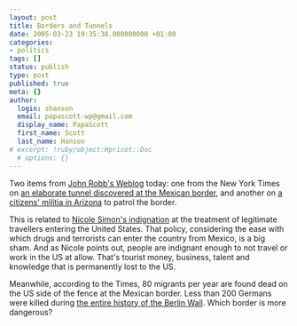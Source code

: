 ```yaml
---
layout: post
title: Borders and Tunnels
date: 2005-03-23 19:35:38.000000000 +01:00
categories:
- politics
tags: []
status: publish
type: post
published: true
meta: {}
author:
  login: shanson
  email: papascott-wp@gmail.com
  display_name: PapaScott
  first_name: Scott
  last_name: Hanson
# excerpt: !ruby/object:Hpricot::Doc
  # options: {}
---
```

<p>Two items from <a href="http://jrobb.mindplex.org/2005/03/23.html" title="John Robb's Weblog">John Robb's Weblog</a> today: one from the New York Times on <a href="http://www.nytimes.com/2005/03/23/international/americas/23mexico.html?ex=1269234000&en=b5d823dd65308c42&ei=5090&partner=rssuserland" title="The New York Times - International - Americas - At Mexican Border, Tunnels, Vile River, Rusty Fence">an elaborate tunnel discovered at the Mexican border</a>, and another on <a href="http://lashawnbarber.com/archives/2005/03/15/interviewi/" title="La Shawn Barber's Corner &raquo; Interview with John Smallberries, Minuteman Project Volunteer">a citizens' militia in Arizona</a> to patrol the border.</p>
<p>This is related to <a href="http://useful-sounds.de/pivot/entry.php?id=160" title="Then they came for the bloggers. | Useful Sounds - Nicole Simon's english [blog|podcast]">Nicole Simon's indignation</a> at the treatment of legitimate travellers entering the United States. That policy, considering the ease with which drugs and terrorists can enter the country from Mexico, is a big sham. And as Nicole points out, people are indignant enough to not travel or work in the US at allow. That's tourist money, business, talent and knowledge that is permanently lost to the US.</p>
<p>Meanwhile, according to the Times, 80 migrants per year are found dead on the US side of the fence at the Mexican border. Less than 200 Germans were killed during <a href="http://en.wikipedia.org/wiki/Berlin_wall#The_years_of_the_Wall">the entire history of the Berlin Wall</a>. Which border is more dangerous?</p>

